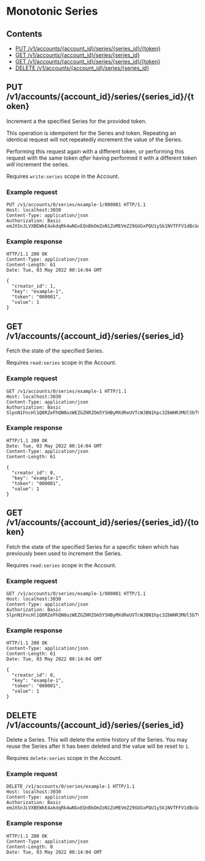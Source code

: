# Monotonic Series

## Contents

* [PUT /v1/accounts/{account_id}/series/{series_id}/{token}](#put-v1accountsaccount_idseriesseries_idtoken)
* [GET /v1/accounts/{account_id}/series/{series_id}](#get-v1accountsaccount_idseriesseries_id)
* [GET /v1/accounts/{account_id}/series/{series_id}/{token}](#get-v1accountsaccount_idseriesseries_idtoken)
* [DELETE /v1/accounts/{account_id}/series/{series_id}](#delete-v1accountsaccount_idseriesseries_id)

## PUT /v1/accounts/{account_id}/series/{series_id}/{token}

Increment a the specified Series for the provided token.

This operation is idempotent for the Series and token. Repeating
an identical request will not repeatedly increment the value of the
Series.

Performing this request again with a different token, or performing
this request with the same token _after_ having performed it with a
different token _will_ increment the series.

Requires `write:series` scope in the Account.

### Example request

```http
PUT /v1/accounts/0/series/example-1/000001 HTTP/1.1
Host: localhost:3030
Content-Type: application/json
Authorization: Basic emJXSnJLVXBEWkE4akdqRk4wNGxEQnBkOmZoN1ZoMEVmZ29GUGxPQU1ySk1NVTFFV1dBcGdFRjJscGw5MzAyM3VhMVlyaFd1TEZweE5lRGxYM3Q5aE45UVltTG90V2g1ejM5bk1ocXp6WnN1Z3lDNkc2b2xRNGlLQ3BnNnFVczF2ZFpsRkFjU1FHWnRIU1Y1TnpqNFNxQmZ5

```

### Example response

```http
HTTP/1.1 200 OK
Content-Type: application/json
Content-Length: 61
Date: Tue, 03 May 2022 00:14:04 GMT

{
  "creator_id": 1,
  "key": "example-1",
  "token": "000001",
  "value": 1
}
```


## GET /v1/accounts/{account_id}/series/{series_id}

Fetch the state of the specified Series.

Requires `read:series` scope in the Account.

### Example request

```http
GET /v1/accounts/0/series/example-1 HTTP/1.1
Host: localhost:3030
Content-Type: application/json
Authorization: Basic SlpnN1FncHl1Q0RZeFhQN0ozWEZGZHRZOm5YSHByMXdReUVTcWJBN1hpc3Z6WHR3MUl5bTVxY0RCZ2ZydmtrUDg5cHc5YTJuVEd4cUV5cWt3bHVpSkJYU2RCZHlsc3VwYjJGTjk3cWw3MmtFbnF1dFJ5QVNVODVRZW5MdnFuOEZjRXFyUlJEa3JKMVVNdE9wOExKSEN5TG9o

```

### Example response

```http
HTTP/1.1 200 OK
Date: Tue, 03 May 2022 00:14:04 GMT
Content-Type: application/json
Content-Length: 61

{
  "creator_id": 0,
  "key": "example-1",
  "token": "000001",
  "value": 1
}
```


## GET /v1/accounts/{account_id}/series/{series_id}/{token}

Fetch the state of the specified Series for a specific token
which has previously been used to increment the Series.

Requires `read:series` scope in the Account.

### Example request

```http
GET /v1/accounts/0/series/example-1/000001 HTTP/1.1
Host: localhost:3030
Content-Type: application/json
Authorization: Basic SlpnN1FncHl1Q0RZeFhQN0ozWEZGZHRZOm5YSHByMXdReUVTcWJBN1hpc3Z6WHR3MUl5bTVxY0RCZ2ZydmtrUDg5cHc5YTJuVEd4cUV5cWt3bHVpSkJYU2RCZHlsc3VwYjJGTjk3cWw3MmtFbnF1dFJ5QVNVODVRZW5MdnFuOEZjRXFyUlJEa3JKMVVNdE9wOExKSEN5TG9o

```

### Example response

```http
HTTP/1.1 200 OK
Content-Type: application/json
Content-Length: 61
Date: Tue, 03 May 2022 00:14:04 GMT

{
  "creator_id": 0,
  "key": "example-1",
  "token": "000001",
  "value": 1
}
```


## DELETE /v1/accounts/{account_id}/series/{series_id}

Delete a Series. This will delete the entire history of the
Series. You may reuse the Series after it has been deleted and
the value will be reset to `1`.

Requires `delete:series` scope in the Account.

### Example request

```http
DELETE /v1/accounts/0/series/example-1 HTTP/1.1
Host: localhost:3030
Content-Type: application/json
Authorization: Basic emJXSnJLVXBEWkE4akdqRk4wNGxEQnBkOmZoN1ZoMEVmZ29GUGxPQU1ySk1NVTFFV1dBcGdFRjJscGw5MzAyM3VhMVlyaFd1TEZweE5lRGxYM3Q5aE45UVltTG90V2g1ejM5bk1ocXp6WnN1Z3lDNkc2b2xRNGlLQ3BnNnFVczF2ZFpsRkFjU1FHWnRIU1Y1TnpqNFNxQmZ5

```

### Example response

```http
HTTP/1.1 200 OK
Content-Type: application/json
Content-Length: 0
Date: Tue, 03 May 2022 00:14:04 GMT


```


